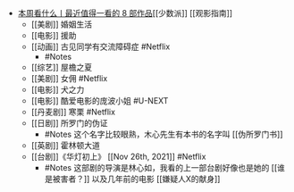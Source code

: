 - [本周看什么丨最近值得一看的 8 部作品](https://sspai.com/post/69183)[[少数派]] [[观影指南]]
	- [[美剧]] 婚姻生活
	- [[电影]] 援助
	- [[动画]] 古见同学有交流障碍症 #Netflix
		- #Notes
	- [[综艺]] 屋檐之夏
	- [[美剧]] 女佣 #Netflix
	- [[电影]] 犬之力
	- [[电影]] 酷爱电影的庞波小姐 #U-NEXT
	- [[丹麦剧]] 寒栗 #Netflix
	- [[日剧]] 所罗门的伪证
		- #Notes 这个名字比较眼熟，木心先生有本书的名字叫 [[伪所罗门书]]
	- [[英剧]] 霍林顿大道
	- [[台剧]]《华灯初上》 [[Nov 26th, 2021]] #Netflix
		- #Notes 这部剧的导演是林心如，我看的上一部台剧好像也是她的 [[谁是被害者？]] 以及几年前的电影 [[嫌疑人X的献身]]